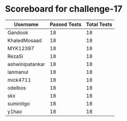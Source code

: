 # Scoreboard for challenge-17
| Username   | Passed Tests | Total Tests |
|------------|--------------|-------------|
| Gandook | 18 | 18 |
| KhaledMosaad | 18 | 18 |
| MYK12397 | 18 | 18 |
| RezaSi | 18 | 18 |
| ashwinipatankar | 18 | 18 |
| lanmanul | 18 | 18 |
| mick4711 | 18 | 18 |
| odelbos | 18 | 18 |
| skx | 18 | 18 |
| suminitgo | 18 | 18 |
| y1hao | 18 | 18 |
